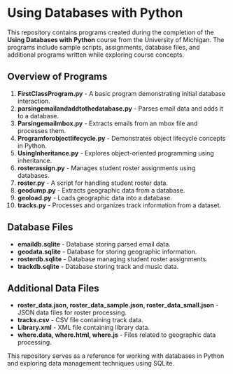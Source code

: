 # Using Databases with Python

This repository contains programs created during the completion of the **Using Databases with Python** course from the University of Michigan. The programs include sample scripts, assignments, database files, and additional programs written while exploring course concepts.

## Overview of Programs

1. **FirstClassProgram.py** - A basic program demonstrating initial database interaction.
2. **parsingemailandaddtothedatabase.py** - Parses email data and adds it to a database.
3. **Parsingemailmbox.py** - Extracts emails from an mbox file and processes them.
4. **Programforobjectlifecycle.py** - Demonstrates object lifecycle concepts in Python.
5. **UsingInheritance.py** - Explores object-oriented programming using inheritance.
6. **rosterassign.py** - Manages student roster assignments using databases.
7. **roster.py** - A script for handling student roster data.
8. **geodump.py** - Extracts geographic data from a database.
9. **geoload.py** - Loads geographic data into a database.
10. **tracks.py** - Processes and organizes track information from a dataset.

## Database Files

- **emaildb.sqlite** - Database storing parsed email data.
- **geodata.sqlite** - Database for storing geographic information.
- **rosterdb.sqlite** - Database managing student roster assignments.
- **trackdb.sqlite** - Database storing track and music data.

## Additional Data Files

- **roster_data.json, roster_data_sample.json, roster_data_small.json** - JSON data files for roster processing.
- **tracks.csv** - CSV file containing track data.
- **Library.xml** - XML file containing library data.
- **where.data, where.html, where.js** - Files related to geographic data processing.

This repository serves as a reference for working with databases in Python and exploring data management techniques using SQLite.


